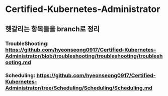 # Certified-Kubernetes-Administrator
## 헷갈리는 항목들을 branch로 정리
### TroubleShooting: https://github.com/hyeonseong0917/Certified-Kubernetes-Administrator/blob/troubleshooting/troubleshooting/troubleshooting.md
### Scheduling: https://github.com/hyeonseong0917/Certified-Kubernetes-Administrator/tree/Scheduling/Scheduling/Scheduling.md
